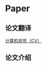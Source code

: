 # Paper


## 论文翻译
[计算机视觉（CV）](https://github.com/ChenQuan/tutorial/blob/master/paper/CV.md)
## 论文介绍
